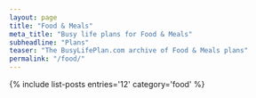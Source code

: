 ```yaml
---
layout: page
title: "Food & Meals"
meta_title: "Busy life plans for Food & Meals"
subheadline: "Plans"
teaser: "The BusyLifePlan.com archive of Food & Meals plans"
permalink: "/food/"
---
```

{% include list-posts entries='12' category='food' %}
